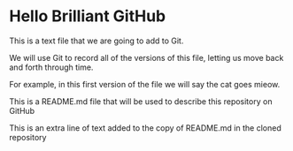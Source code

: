 # Hello Brilliant GitHub

This is a text file that we are going to add to Git.

We will use Git to record all of the versions of this file, letting us 
move back and forth through time.

For example, in this first version of the file we will say the cat
goes mieow.

This is a README.md file that will be used to describe this
repository on GitHub

This is an extra line of text added to the copy 
of README.md in the cloned repository
